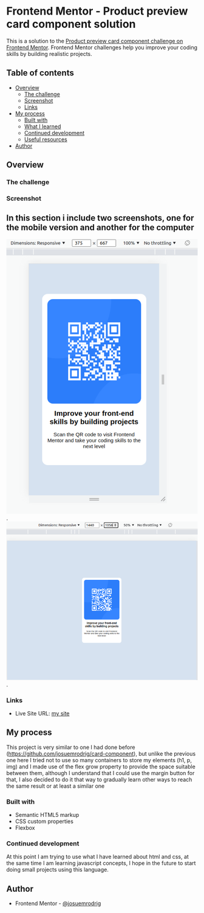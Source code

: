 # Frontend Mentor - Product preview card component solution

This is a solution to the [Product preview card component challenge on Frontend Mentor](https://www.frontendmentor.io/challenges/qr-code-component-iux_sIO_H). Frontend Mentor challenges help you improve your coding skills by building realistic projects.

## Table of contents

-   [Overview](#overview)
    -   [The challenge](#the-challenge)
    -   [Screenshot](#screenshot)
    -   [Links](#links)
-   [My process](#my-process)
    -   [Built with](#built-with)
    -   [What I learned](#what-i-learned)
    -   [Continued development](#continued-development)
    -   [Useful resources](#useful-resources)
-   [Author](#author)


## Overview

### The challenge

### Screenshot

## In this section i include two screenshots, one for the mobile version and another for the computer

![](./Screenshot-mobile.png). ![](./Screenshot-desktop.png).

### Links

-   Live Site URL: [my site]()

<!-- need url -->

## My process

This project is very similar to one I had done before (https://github.com/josuemrodrig/card-component), but unlike the previous one here I tried not to use so many containers to store my elements (h1, p, img) and I made use of the flex grow property to provide the space suitable between them, although I understand that I could use the margin button for that, I also decided to do it that way to gradually learn other ways to reach the same result or at least a similar one


### Built with

-   Semantic HTML5 markup
-   CSS custom properties
-   Flexbox


### Continued development

At this point I am trying to use what I have learned about html and css, at the same time I am learning javascript concepts, I hope in the future to start doing small projects using this language.


## Author

-   Frontend Mentor - [@josuemrodrig](https://www.frontendmentor.io/profile/josuemrodrig)
